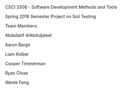 CSCI 3308 - Software Development Methods and Tools

Spring 2018 Semester Project on Soil Testing

Team Members:

Abdullatif AlAbduljaleel

Aaron Barge

Liam Kolber

Cooper Timmerman

Ryan Close

Wenle Feng

